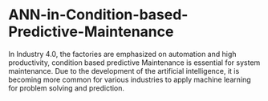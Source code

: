 # ANN-in-Condition-based-Predictive-Maintenance
In Industry 4.0, the factories are emphasized on automation and high productivity, condition based predictive Maintenance is essential for system maintenance. Due to the  development of the artificial intelligence, it is becoming more common for various industries to apply machine learning for problem solving and prediction.
